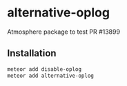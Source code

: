 # alternative-oplog
Atmosphere package to test PR #13899

## Installation

```sh
meteor add disable-oplog
meteor add alternative-oplog
```